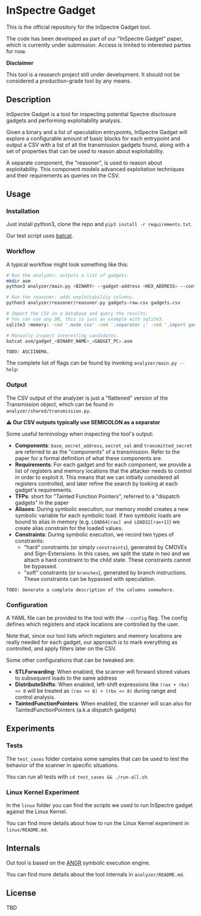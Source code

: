 # InSpectre Gadget

This is the official repository for the InSpectre Gadget tool.

The code has been developed as part of our "InSpectre Gadget" paper, which is
currently under submission. Access is limited to interested parties for now.

**Disclaimer**

This tool is a research project still under development. It should not be
considered a production-grade tool by any means.

## Description

InSpectre Gadget is a tool for inspecting potential Spectre disclosure gadgets
and performing exploitability analysis.

Given a binary and a list of speculation entrypoints,
InSpectre Gadget will explore a configurable amount of basic blocks for each entrypoint
and output a CSV with a list of all the transmission gadgets found, along
with a set of properties that can be used to reason about exploitability.

A separate component, the "reasoner", is used to reason about exploitability.
This component models advanced exploitation techniques and their requirements as
queries on the CSV.

## Usage

### Installation

Just install python3, clone the repo and `pip3 install -r requirements.txt`.

Our test script uses [batcat](https://github.com/sharkdp/bat).

### Workflow

A typical workflow might look something like this:

```sh
# Run the analyzer: outputs a list of gadgets.
mkdir asm
python3 analyzer/main.py <BINARY> --gadget-address <HEX_ADDRESS> --config config_all.yaml --csv gadgets-raw.csv --asm asm/

# Run the reasoner: adds exploitability columns.
python3 analyzer/reasoner/reasoner.py gadgets-raw.csv gadgets.csv

# Import the CSV in a database and query the results.
# You can use any DB, this is just an example with sqlite3.
sqlite3 :memory: -cmd '.mode csv' -cmd '.separator ;' -cmd '.import gadgets.csv gadgets' -cmd '.mode table' < queries/exploitable_list.sql

# Manually inspect interesting candidates.
batcat asm/gadget_<BINARY_NAME>_<GADGET_PC>.asm
```

```
TODO: ASCIINEMA.
```


The complete list of flags can be found by invoking `analyzer/main.py --help`:


### Output

The CSV output of the analyzer is just a "flattened" version of the Transmission
object, which can be found in `analyzer/shared/transmission.py`.

**:warning: Our CSV outputs typically use SEMICOLON as a separator**

Some useful terminology when inspecting the tool's output:

* **Components**: `base`, `secret_address`, `secret_val` and `transmitted_secret` are
referred to as the "components" of a transmission. Refer to the paper for a
formal definition of what these components are.
* **Requirements**: For each gadget and for each component, we provide
a list of registers and memory locations that the attacker needs to control
in order to exploit it. This means that we can initially considered all registers
controlled, and later refine the search by looking at each gadget's requirements.
* **TFPs**: short for "Tainted Function Pointers", referred to a "dispatch gadgets"
in the paper
* **Aliases**: During symbolic execution, our memory model creates a new symbolic
variable for each symbolic load. If two symbolic loads are bound to alias in memory
(e.g. `LOAD64[rax] and LOAD32[rax+1]`) we create alias constrain for the loaded values.
* **Constraints**: During symbolic execution, we record two types of constraints:
    * "hard" constraints (or simply `constraints`), generated by CMOVEs and
    Sign-Extensions. In this cases, we split the state in two and we attach
    a hard constraint to the child state. These constraints cannot be bypassed.
    * "soft" constraints (or `branches`), generated by branch instructions. These
    constraints can be bypassed with speculation.


```
TODO: Generate a complete description of the columns somewhere.
```

### Configuration

A YAML file can be provided to the tool with the `--config` flag.
The config defines which registers and stack locations are controlled by the
user.

Note that, since our tool lists which registers and memory locations are
really needed for each gadget, our approach is to mark everything as
controlled, and apply filters later on the CSV.

Some other configurations that can be tweaked are:

* **STLForwarding**: When enabled, the scanner will forward stored values to subsequent loads to the same address
* **DistributeShifts**: When enabled, left-shift expressions like `(rax + rbx) << 8` will be treated as `(rax << 8) + (rbx << 8)` during range and control analysis.
* **TaintedFunctionPointers**: When enabled, the scanner will scan also for TaintedFunctionPointers (a.k.a dispatch gadgets)

## Experiments

### Tests

The `test_cases` folder contains some samples that can be used
to test the behavior of the scanner in specific situations.

You can run all tests with `cd test_cases && ./run-all.sh`.

### Linux Kernel Experiment

In the `linux` folder you can find the scripts we used to run InSpectre gadget
against the Linux Kernel.

You can find more details about how to run the Linux Kernel experiment in `linux/README.md`.

## Internals

Out tool is based on the [ANGR](https://github.com/angr/angr) symbolic
execution engine.

You can find more details about the tool internals in `analyzer/README.md`.

## License

TBD
